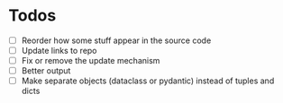 # Todos

- [ ] Reorder how some stuff appear in the source code
- [ ] Update links to repo
- [ ] Fix or remove the update mechanism
- [ ] Better output
- [ ] Make separate objects (dataclass or pydantic) instead of tuples and dicts